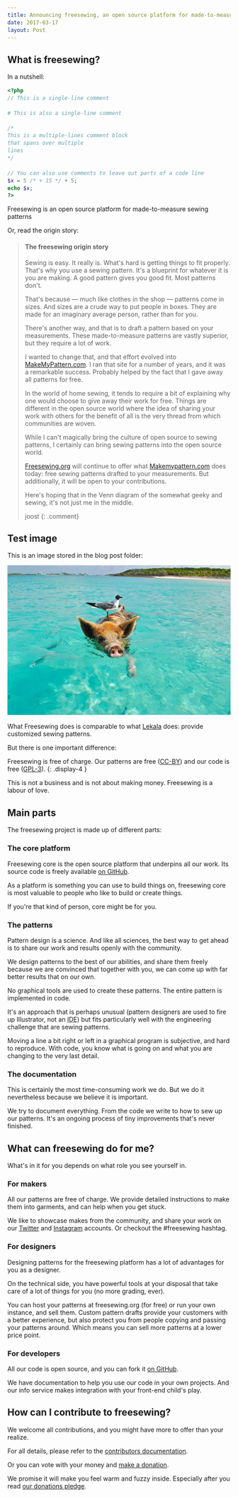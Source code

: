 ```yaml
---
title: Announcing freesewing, an open source platform for made-to-measure sewing patterns
date: 2017-03-17
layout: Post
---
```

## What is freesewing?

In a nutshell:

```php
<?php
// This is a single-line comment

# This is also a single-line comment

/*
This is a multiple-lines comment block
that spans over multiple
lines
*/

// You can also use comments to leave out parts of a code line
$x = 5 /* + 15 */ + 5;
echo $x;
?>
```

<p class="display-4">Freesewing is an open source platform for made-to-measure sewing patterns</p>

Or, read the origin story:

> <h4 class="notoc">The freesewing origin story</h4>
> Sewing is easy. It really is.
> What's hard is getting things to fit properly.
> That's why you use a sewing pattern.
> It's a blueprint for whatever it is you are making.
> A good pattern gives you good fit. Most patterns don't.
>
> That's because &mdash; much like clothes in the shop &mdash; patterns come in sizes.
> And sizes are a crude way to put people in boxes.
> They are made for an imaginary average person, rather than for you.
>
> There's another way, and that is to draft a pattern based on your measurements.
> These made-to-measure patterns are vastly superior, but they require a lot of work.
>
> I wanted to change that, and that effort evolved into
> [MakeMyPattern.com](https://makemypattern.com/).
> I ran that site for a number of years, and it was a remarkable success.
> Probably helped by the fact that I gave away all patterns for free.
>
> In the world of home sewing, it tends to require a bit of
> explaining why one would choose to give away their work for free.
> Things are different in the open source world where the idea of
> sharing your work with others for the benefit of all is
> the very thread from which communities are woven.
>
> While I can't magically bring the culture of open source
> to sewing patterns, I certainly can bring sewing patterns
> into the open source world.
>
> [Freesewing.org](https://freesewing.org/) will continue to offer what
> [Makemypattern.com](https://makemypattern.com/) does today:
> free sewing patterns drafted to your measurements.
> But additionally, it will be open to your contributions.
>
> Here's hoping that in the Venn diagram of the somewhat geeky and sewing,
> it's not just me in the middle.
>
> joost
{: .comment}

## Test image

This is an image stored in the blog post folder:

![An example image](picture.jpg "Example picture title")

What Freesewing does is comparable to what
[Lekala](https://www.lekala.co/) does:
provide customized sewing patterns.

But there is one important difference:

Freesewing is free of charge. Our patterns are free ([CC-BY](/license)) and our code is free ([GPL-3](/license)).
{: .display-4 }


This is not a business and is not about making money. Freesewing is a labour of love.

## Main parts
The freesewing project is made up of different parts:

### The core platform
Freesewing core is the open source platform that underpins all our work.
Its source code is freely available [on GitHub](https://github.com/freesewing).

As a platform is something you can use to build things on, freesewing core
is most valuable to people who like to build or create things.

If you're that kind of person, core might be for you.

### The patterns
Pattern design is a science. And like all sciences, the best way to get ahead
is to share our work and results openly with the community.

We design patterns to the best of our abilities, and share them freely because we
are convinced that together with you, we can come up with far better results that
on our own.

No graphical tools are used to create these patterns. The entire pattern is implemented in code.

It's an approach that is perhaps unusual (pattern designers are used to fire up Illustrator, not an
<abbr title="Integrated Development Environment">IDE</abbr>) but fits particularly well with
the engineering challenge that are sewing patterns.

Moving a line a bit right or left in a graphical program is subjective,
and hard to reproduce. With code, you know what is going on and what you are changing to the
very last detail.

### The documentation
This is certainly the most time-consuming work we do.
But we do it nevertheless because we believe it is important.

We try to document everything. From the code we write to how to sew up our patterns.
It's an ongoing process of tiny improvements that's never finished.

## What can freesewing do for me?

What's in it for you depends on what role you see yourself in.

### For makers

All our patterns are free of charge. We provide detailed instructions to make them into garments,
and can help when you get stuck.

We like to showcase makes from the community, and share your work on our
[Twitter](https://twitter.com/freesewing_org) and
[Instagram](https://www.instagram.com/freesewing_org/)
accounts. Or checkout the #freesewing hashtag.

### For designers

Designing patterns for the freesewing platform has a lot of advantages for you as a designer.

On the technical side, you have powerful tools at your disposal that take care of a lot
of things for you (no more grading, ever).

You can host your patterns at freesewing.org (for free) or run your own
instance, and sell them. Custom pattern drafts provide your customers
with a better experience, but also protect you from people copying and passing your
patterns around. Which means you can sell more patterns at a lower price point.

### For developers

All our code is open source, and you can fork it [on GitHub](https://github.com/freesewing).

We have documentation to help you use our code in your own projects.
And our info service makes integration with your front-end child's play.

## How can I contribute to freesewing?

We welcome all contributions, and you might have more to offer than your realize.

For all details, please refer to the [contributors documentation](/contribute).

Or you can vote with your money and [make a donation](/donate).

We promise it will make you feel warm and fuzzy inside. Especially after
you read [our donations pledge](/donate/pledge).

